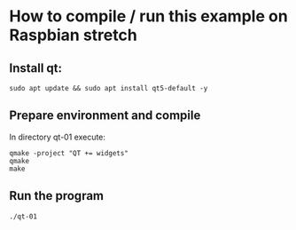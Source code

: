 # How to compile / run this example on Raspbian stretch

## Install qt:
```
sudo apt update && sudo apt install qt5-default -y
```

## Prepare environment and compile
In directory qt-01 execute:
```
qmake -project "QT += widgets"
qmake
make
```

## Run the program
```
./qt-01
```


